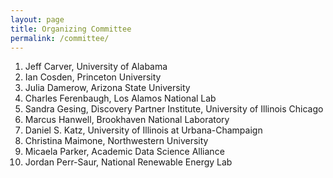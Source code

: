 ```yaml
---
layout: page
title: Organizing Committee
permalink: /committee/
---
```


1. Jeff Carver, University of Alabama
1. Ian Cosden, Princeton University
1. Julia Damerow, Arizona State University
1. Charles Ferenbaugh, Los Alamos National Lab
1. Sandra Gesing, Discovery Partner Institute, University of Illinois Chicago
1. Marcus Hanwell,  Brookhaven National Laboratory
1. Daniel S. Katz, University of Illinois at Urbana-Champaign
1. Christina Maimone, Northwestern University
1. Micaela Parker, Academic Data Science Alliance
1. Jordan Perr-Saur, National Renewable Energy Lab
